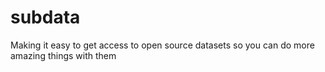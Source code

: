 # subdata
Making it easy to get access to open source datasets so you can do more amazing things with them
